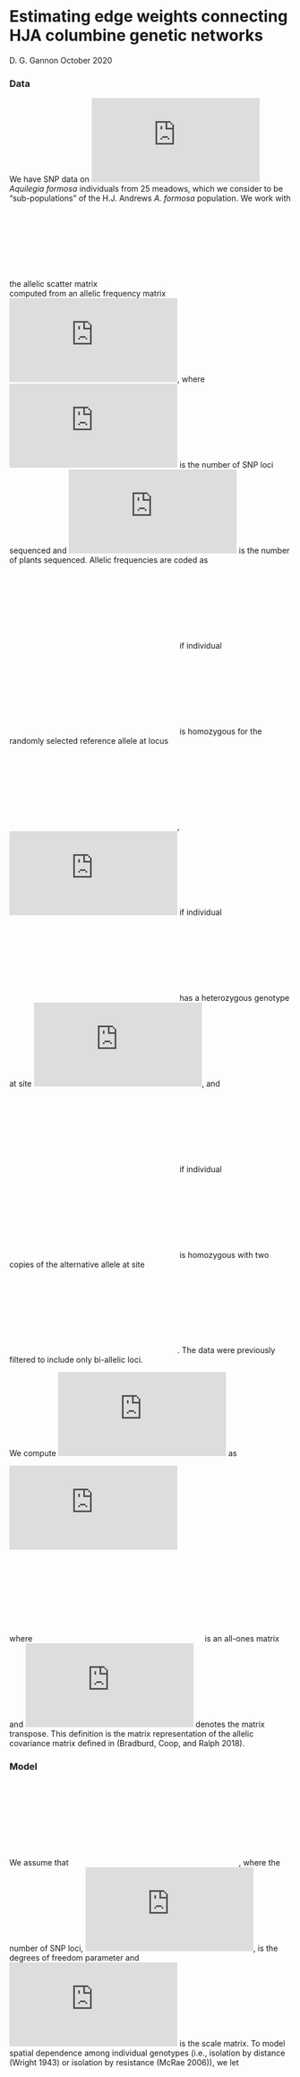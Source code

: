 Estimating edge weights connecting HJA columbine genetic networks
================
D. G. Gannon
October 2020

### Data

We have SNP data on
![n=192](https://latex.codecogs.com/png.latex?n%3D192 "n=192")
*Aquilegia formosa* individuals from 25 meadows, which we consider to be
“sub-populations” of the H.J. Andrews *A. formosa* population. We work
with the allelic scatter matrix ![{\\bf
S}](https://latex.codecogs.com/png.latex?%7B%5Cbf%20S%7D "{\\bf S}")
computed from an allelic frequency matrix ![F\_{(n\\times
\\ell)}](https://latex.codecogs.com/png.latex?F_%7B%28n%5Ctimes%20%5Cell%29%7D
"F_{(n\\times \\ell)}"), where
![\\ell](https://latex.codecogs.com/png.latex?%5Cell "\\ell") is the
number of SNP loci sequenced and
![n](https://latex.codecogs.com/png.latex?n "n") is the number of plants
sequenced. Allelic frequencies are coded as ![f\_{ik}
= 0](https://latex.codecogs.com/png.latex?f_%7Bik%7D%20%3D%200
"f_{ik} = 0") if individual ![i](https://latex.codecogs.com/png.latex?i
"i") is homozygous for the randomly selected reference allele at locus
![k](https://latex.codecogs.com/png.latex?k "k"),
![f\_{ik}=0.5](https://latex.codecogs.com/png.latex?f_%7Bik%7D%3D0.5
"f_{ik}=0.5") if individual ![i](https://latex.codecogs.com/png.latex?i
"i") has a heterozygous genotype at site
![k](https://latex.codecogs.com/png.latex?k "k"), and
![f\_{ik}=1](https://latex.codecogs.com/png.latex?f_%7Bik%7D%3D1
"f_{ik}=1") if individual ![i](https://latex.codecogs.com/png.latex?i
"i") is homozygous with two copies of the alternative allele at site
![k](https://latex.codecogs.com/png.latex?k "k"). The data were
previously filtered to include only bi-allelic loci.

We compute ![{\\bf
S}](https://latex.codecogs.com/png.latex?%7B%5Cbf%20S%7D "{\\bf S}") as

  
![&#10;{\\bf S} = \\left({\\bf F} - \\frac{1}{2}{\\bf J}\_{(n\\times
\\ell)}\\right)\\left({\\bf F} - \\frac{1}{2}{\\bf J}\_{(n\\times
\\ell)}\\right)',&#10;](https://latex.codecogs.com/png.latex?%0A%7B%5Cbf%20S%7D%20%3D%20%5Cleft%28%7B%5Cbf%20F%7D%20-%20%5Cfrac%7B1%7D%7B2%7D%7B%5Cbf%20J%7D_%7B%28n%5Ctimes%20%5Cell%29%7D%5Cright%29%5Cleft%28%7B%5Cbf%20F%7D%20-%20%5Cfrac%7B1%7D%7B2%7D%7B%5Cbf%20J%7D_%7B%28n%5Ctimes%20%5Cell%29%7D%5Cright%29%27%2C%0A
"
{\\bf S} = \\left({\\bf F} - \\frac{1}{2}{\\bf J}_{(n\\times \\ell)}\\right)\\left({\\bf F} - \\frac{1}{2}{\\bf J}_{(n\\times \\ell)}\\right)',
")  

where ![{\\bf J}\_{(n\\times
\\ell)}](https://latex.codecogs.com/png.latex?%7B%5Cbf%20J%7D_%7B%28n%5Ctimes%20%5Cell%29%7D
"{\\bf J}_{(n\\times \\ell)}") is an all-ones matrix and
!['](https://latex.codecogs.com/png.latex?%27 "'") denotes the matrix
transpose. This definition is the matrix representation of the allelic
covariance matrix defined in (Bradburd, Coop, and Ralph 2018).

### Model

We assume that ![{\\bf S} \\sim \\text{Wishart}(\\ell,\\ {\\boldsymbol
\\Sigma})](https://latex.codecogs.com/png.latex?%7B%5Cbf%20S%7D%20%5Csim%20%5Ctext%7BWishart%7D%28%5Cell%2C%5C%20%7B%5Cboldsymbol%20%5CSigma%7D%29
"{\\bf S} \\sim \\text{Wishart}(\\ell,\\ {\\boldsymbol \\Sigma})"),
where the number of SNP loci,
![\\ell](https://latex.codecogs.com/png.latex?%5Cell "\\ell"), is the
degrees of freedom parameter and ![\\boldsymbol
\\Sigma](https://latex.codecogs.com/png.latex?%5Cboldsymbol%20%5CSigma
"\\boldsymbol \\Sigma") is the scale matrix. To model spatial dependence
among individual genotypes (i.e., isolation by distance (Wright 1943) or
isolation by resistance (McRae 2006)), we let

  
![&#10;\\boldsymbol{\\Sigma} = ({\\bf M} - \\rho{\\bf
W})^{-1}.&#10;](https://latex.codecogs.com/png.latex?%0A%5Cboldsymbol%7B%5CSigma%7D%20%3D%20%28%7B%5Cbf%20M%7D%20-%20%5Crho%7B%5Cbf%20W%7D%29%5E%7B-1%7D.%0A
"
\\boldsymbol{\\Sigma} = ({\\bf M} - \\rho{\\bf W})^{-1}.
")  

Above, ![{\\bf W}\_{(n\\times
n)}](https://latex.codecogs.com/png.latex?%7B%5Cbf%20W%7D_%7B%28n%5Ctimes%20n%29%7D
"{\\bf W}_{(n\\times n)}") is the weights matrix. It determines the
degree of connectivity among nodes (defined as plants here) in a spatial
network and is the parameter of interest. The parameter ![{\\bf
M}](https://latex.codecogs.com/png.latex?%7B%5Cbf%20M%7D "{\\bf M}") is
a diagonal matrix with ![m\_{ii} =
\\sum\_{j=1}^nw\_{ij}](https://latex.codecogs.com/png.latex?m_%7Bii%7D%20%3D%20%5Csum_%7Bj%3D1%7D%5Enw_%7Bij%7D
"m_{ii} = \\sum_{j=1}^nw_{ij}") and all off-diagonal elements equal to
zero, and ![\\rho](https://latex.codecogs.com/png.latex?%5Crho "\\rho")
controls the amount of spatial autocorrelation among the genotypes of
nearby individuals. We model the weight between subpopulations
![i](https://latex.codecogs.com/png.latex?i "i") and
![j](https://latex.codecogs.com/png.latex?j "j") as a log-linear
combination of covariates and regression parameters such that

  
![&#10;w\_{ij} = \\exp\\{{\\bf x}\_{ij}'\\boldsymbol
\\beta\\},&#10;](https://latex.codecogs.com/png.latex?%0Aw_%7Bij%7D%20%3D%20%5Cexp%5C%7B%7B%5Cbf%20x%7D_%7Bij%7D%27%5Cboldsymbol%20%5Cbeta%5C%7D%2C%0A
"
w_{ij} = \\exp\\{{\\bf x}_{ij}'\\boldsymbol \\beta\\},
")  
where ![{\\bf
x}\_{ij}](https://latex.codecogs.com/png.latex?%7B%5Cbf%20x%7D_%7Bij%7D
"{\\bf x}_{ij}") is a vector of covariates for individuals
![i](https://latex.codecogs.com/png.latex?i "i") and
![j](https://latex.codecogs.com/png.latex?j "j") and ![\\boldsymbol
\\beta](https://latex.codecogs.com/png.latex?%5Cboldsymbol%20%5Cbeta
"\\boldsymbol \\beta") is a vector of regression parameters. Our
covariates of interest are

  - geographic distance (km)
  - proportion of forested cells that intersect the Euclidean line
    between plants ![i](https://latex.codecogs.com/png.latex?i "i") and
    ![j](https://latex.codecogs.com/png.latex?j "j")
  - interaction between distance and intervening forest
  - percent canopy cover for plant
    ![i](https://latex.codecogs.com/png.latex?i "i")
  - percent canopy cover for plant
    ![j](https://latex.codecogs.com/png.latex?j "j")
  - flowering plant density around plant
    ![i](https://latex.codecogs.com/png.latex?i "i")
    (individuals/25![\\pi
    \\text{m}^2](https://latex.codecogs.com/png.latex?%5Cpi%20%5Ctext%7Bm%7D%5E2
    "\\pi \\text{m}^2"))
  - flowering plant density around plant
    ![j](https://latex.codecogs.com/png.latex?j "j")
    (individuals/25![\\pi
    \\text{m}^2](https://latex.codecogs.com/png.latex?%5Cpi%20%5Ctext%7Bm%7D%5E2
    "\\pi \\text{m}^2"))
  - proportion of landscape that is forested within 100m of plant
    ![i](https://latex.codecogs.com/png.latex?i "i")
  - proportion of landscape that is forested within 100m of plant
    ![j](https://latex.codecogs.com/png.latex?j "j")

### Priors

We assume the following weakly informative priors for the regression
parameters and ![\\rho](https://latex.codecogs.com/png.latex?%5Crho
"\\rho"):

  
![&#10;{\\boldsymbol \\beta} \\sim \\mathcal{N}({\\bf 0}\_P,\\ {\\bf
I}\_{(P\\times
P)}),&#10;](https://latex.codecogs.com/png.latex?%0A%7B%5Cboldsymbol%20%5Cbeta%7D%20%5Csim%20%5Cmathcal%7BN%7D%28%7B%5Cbf%200%7D_P%2C%5C%20%7B%5Cbf%20I%7D_%7B%28P%5Ctimes%20P%29%7D%29%2C%0A
"
{\\boldsymbol \\beta} \\sim \\mathcal{N}({\\bf 0}_P,\\ {\\bf I}_{(P\\times P)}),
")  

and

  
![&#10;\\rho \\sim
\\mathcal{B}(2,2).&#10;](https://latex.codecogs.com/png.latex?%0A%5Crho%20%5Csim%20%5Cmathcal%7BB%7D%282%2C2%29.%0A
"
\\rho \\sim \\mathcal{B}(2,2).
")  

#### Stan Model Code

``` stan

functions{
// function to make weights matrix from regression array X and
// paramater vector v
  matrix make_W(int N, vector v, real[,,] X){
    matrix[N,N] W;
    for(i in 1:N){
      if(i == 1){W[i,i] = 0;}
      else{
        for(j in 1:(i-1)){
          W[i,i] = 0;
          W[i,j] = exp(to_row_vector(X[i,j,])*v);
          W[j,i] = F[i,j];
        }
      }
    }
    return(W);
  }

}

data{

  int<lower=1> N;          //number of individuals sampled
  int<lower=1> L;          //number of SNP loci
  int<lower=1> P;          //number of landscape and node variables
  
  real X[N,N,P];           //design array
  matrix[N,N] S;           //scatter matrix 

}

parameters{

  vector[P] beta;              //regression parameters
  real<lower=0,upper=1> rho;   //spatial dependence
  //real<lower=0> tau;           //

}

transformed parameters{

  matrix[N,N] W;
  vector[N] W_sum;
  matrix[N,N] M;
  cov_matrix[N] Sigma;
  //matrix[N,N] Psi;
  
  W = make_W(N, beta, X);
  
  for(i in 1:N){
    W_sum[i] = sum(W[i,]);
  }
  
  M = diag_matrix(W_sum);
  
  Sigma = inverse((M - (rho*W)));

}

model{
  
//priors
  beta ~ normal(0,1);
  rho ~ beta(2,2);

  
//likelihood
  S ~ wishart(L, Sigma);

}
```

### Loading data and fitting the model

``` r
  load(here("Data", "Indiv_lndscp_gen.RData"))
```

Because we assume the weights matrix ![{\\bf
W}](https://latex.codecogs.com/png.latex?%7B%5Cbf%20W%7D "{\\bf W}") is
symmetric, we average the node-specific covariates. For example, rather
than including an effect for the canopy cover at the location of plant
![i](https://latex.codecogs.com/png.latex?i "i") and one for the canopy
cover at plant ![j](https://latex.codecogs.com/png.latex?j "j") for the
linear predictor of ![\\log
(w\_{ij})](https://latex.codecogs.com/png.latex?%5Clog%20%28w_%7Bij%7D%29
"\\log (w_{ij})"), we include a single effect for the average canopy
cover at plant ![i](https://latex.codecogs.com/png.latex?i "i") and
![j](https://latex.codecogs.com/png.latex?j "j"). We compile the
predictors into a 3-dimensional array, ![{\\bf X}\_{(n\\times n \\times
P)}](https://latex.codecogs.com/png.latex?%7B%5Cbf%20X%7D_%7B%28n%5Ctimes%20n%20%5Ctimes%20P%29%7D
"{\\bf X}_{(n\\times n \\times P)}"), where
![P](https://latex.codecogs.com/png.latex?P "P") is the number of
covariates plus 1 (for the intercept).

``` r
  N <- dim(col_alscatter)[1]
  num_covs <- dim(X_inter)[3]
  num_snps <- dim(col_popgen_data)[2] - 3

  mod_data <- list(N=N,
                   P=num_covs,
                   L=num_snps,
                   X=X_inter,
                   S=col_alscatter)
  
  mfit <- sampling(wishart_edgeweight_model,
                   data=mod_data,
                   iter=1000,
                   chains=2)
```

<div id="refs" class="references">

<div id="ref-bradburd2018">

Bradburd, Gideon S., Graham M. Coop, and Peter L. Ralph. 2018.
“Inferring Continuous and Discrete Population Genetic Structure Across
Space.” *Genetics* 210 (1): 33–52.
<https://doi.org/10.1534/genetics.118.301333>.

</div>

<div id="ref-mcrae2006">

McRae, Brad H. 2006. “Isolation by Resistance.” *Evolution* 60 (8):
1551–61. <https://doi.org/10.1111/j.0014-3820.2006.tb00500.x>.

</div>

<div id="ref-wright1943">

Wright, Sewall. 1943. “Isolation by Distance.” *Genetics* 28 (2):
114–38.

</div>

</div>
